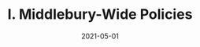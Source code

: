 ---
slug: "/pages/iii.-policies-for-the-language-schools/c.-financial-policies"
date: "2021-05-01"
title: "I. Middlebury-Wide Policies"
---